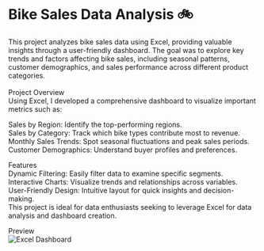 # Bike Sales Data Analysis 🚲<br>
This project analyzes bike sales data using Excel, providing valuable insights through a user-friendly dashboard. The goal was to explore key trends and factors affecting bike sales, including seasonal patterns, customer demographics, and sales performance across different product categories.
<br><br>
Project Overview<br>
Using Excel, I developed a comprehensive dashboard to visualize important metrics such as:

Sales by Region: Identify the top-performing regions.<br>
Sales by Category: Track which bike types contribute most to revenue.<br>
Monthly Sales Trends: Spot seasonal fluctuations and peak sales periods.<br>
Customer Demographics: Understand buyer profiles and preferences.<br>

Features<br>
Dynamic Filtering: Easily filter data to examine specific segments.<br>
Interactive Charts: Visualize trends and relationships across variables.<br>
User-Friendly Design: Intuitive layout for quick insights and decision-making.<br>
This project is ideal for data enthusiasts seeking to leverage Excel for data analysis and dashboard creation.<br>

Preview<br>
![Excel Dashboard](https://github.com/user-attachments/assets/2c4aae73-19d3-4b66-878a-2e662d05f5cf)


